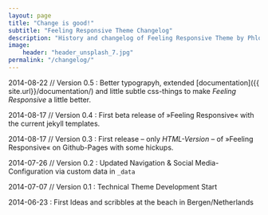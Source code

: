 ```yaml
---
layout: page
title: "Change is good!"
subtitle: "Feeling Responsive Theme Changelog"
description: "History and changelog of Feeling Responsive Theme by Phlow Media."
image:
    header: "header_unsplash_7.jpg"
permalink: "/changelog/"
---
```

2014-08-22 // Version 0.5
:   Better typograpyh, extended [documentation]({{ site.url}}/documentation/) and little subtle css-things to make *Feeling Responsive* a little better.

2014-08-17 // Version 0.4
:   First beta release of »Feeling Responsive« with the current jekyll templates.

2014-08-17 // Version 0.3
:   First release – only *HTML-Version* – of »Feeling Responsive« on Github-Pages with some hickups.

2014-07-26 // Version 0.2
:   Updated Navigation & Social Media-Configuration via custom data in `_data`

2014-07-07 // Version 0.1
:   Technical Theme Development Start

2014-06-23
:   First Ideas and scribbles at the beach in Bergen/Netherlands